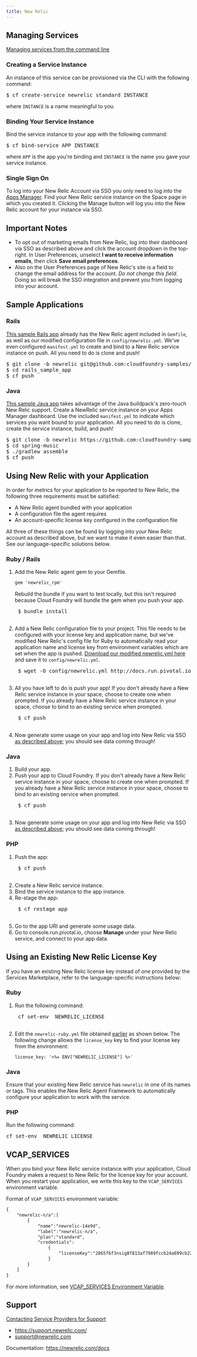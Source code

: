 ```yaml
---
title: New Relic
---
```


## <a id='managing'></a>Managing Services ##

[Managing services from the command line](/devguide/services/managing-services.html)

### <a id='create'></a>Creating a Service Instance ###

An instance of this service can be provisioned via the CLI with the following command:

<pre class="terminal">
$ cf create-service newrelic standard INSTANCE
</pre>
where `INSTANCE` is a name meaningful to you.

### <a id='bind'></a>Binding Your Service Instance ###

Bind the service instance to your app with the following command:

<pre class="terminal">
$ cf bind-service APP INSTANCE
</pre>
where `APP` is the app you're binding and `INSTANCE` is the name you gave your service instance.

### <a id='sso'></a>Single Sign On ###

To log into your New Relic Account via SSO you only need to log into the [Apps Manager](http://console.run.pivotal.io). Find your New Relic service instance on the Space page in which you created it. Clicking the Manage button will log you into the New Relic account for your instance via SSO.

## <a id='notes'></a>Important Notes ##

* To opt out of marketing emails from New Relic, log into their dashboard via SSO as described above and click the account dropdown in the top-right. In User Preferences, unselect **I want to receive information emails**, then click **Save email preferences**.
* Also on the User Preferences page of New Relic's site is a field to change the email address for the account. *Do not change this field*. Doing so will break the SSO integration and prevent you from logging into your account.

## <a id='sample-app'></a>Sample Applications ##

### <a id='sample-rails'></a>Rails ###

[This sample Rails app](https://github.com/cloudfoundry-samples/rails_sample_app/tree/newrelic) already has the New Relic agent included in `Gemfile`, as well as our modified configuration file in `config/newrelic.yml`. We've even configured `manifest.yml` to create and bind to a New Relic service instance on push. All you need to do is clone and push!

<pre class="terminal">
$ git clone -b newrelic git@github.com:cloudfoundry-samples/rails_sample_app.git
$ cd rails_sample_app
$ cf push
</pre>

### <a id='sample-java'></a>Java ###

[This sample Java app](https://github.com/cloudfoundry-samples/spring-music/tree/newrelic) takes advantage of the Java buildpack's zero-touch New Relic support. Create a NewRelic service instance on your Apps Manager dashboard. Use the included `manifest.yml` to indicate which services you want bound to your application. All you need to do is clone, create the service instance, build, and push!

<pre class="terminal">
$ git clone -b newrelic https://github.com:cloudfoundry-samples/spring-music.git
$ cd spring-music
$ ./gradlew assemble
$ cf push
</pre>


## <a id='using'></a>Using New Relic with your Application ##

In order for metrics for your application to be reported to New Relic, the following three requirements must be satisfied:

* A New Relic agent bundled with your application
* A configuration file the agent requires
* An account-specific license key configured in the configuration file

All three of these things can be found by logging into your New Relic account as described above, but we want to make it even easier than that. See our language-specific solutions below.

### <a id='ruby'></a>Ruby / Rails ###

1. Add the New Relic agent gem to your Gemfile.

	~~~xml
	gem 'newrelic_rpm'
	~~~
	Rebuild the bundle if you want to test locally, but this isn't required because Cloud Foundry will bundle the gem when you push your app.
	<pre class="terminal">
	$ bundle install
	</pre>

1. Add a New Relic configuration file to your project. This file needs to be configured with your license key and application name, but we've modified New Relic's config file for Ruby to automatically read your application name and license key from environment variables which are set when the app is pushed. [Download our modified newrelic.yml here](./newrelic-ruby.yml) and save it to `config/newrelic.yml`.

	<pre class="terminal">
	$ wget -O config/newrelic.yml http://docs.run.pivotal.io/marketplace/services/newrelic/newrelic-ruby.yml
	</pre>

1. All you have left to do is push your app! If you don't already have a New Relic service instance in your space, choose to create one when prompted. If you already have a New Relic service instance in your space, choose to bind to an existing service when prompted.

	<pre class="terminal">
	$ cf push
	</pre>

1. Now generate some usage on your app and log into New Relic via SSO [as described above](#sso); you should see data coming through!

### <a id='java'></a>Java ###

1. Build your app.
1. Push your app to Cloud Foundry. If you don't already have a New Relic service instance in your space, choose to create one when prompted. If you already have a New Relic service instance in your space, choose to bind to an existing service when prompted.
	<pre class="terminal">
	$ cf push
	</pre>
1. Now generate some usage on your app and log into New Relic via SSO [as described above](#sso); you should see data coming through!

### <a id='php'></a>PHP ###

1. Push the app:
	<pre class="terminal">
	$ cf push
	</pre>
1. Create a New Relic service instance.
1. Bind the service instance to the app instance.
1. Re-stage the app:
	<pre class="terminal">
	$ cf restage app
	</pre>
1. Go to the app URI and generate some usage data.
1. Go to console.run.pivotal.io, choose **Manage** under your New Relic service, and connect to your app data.

## <a id='existing-license'></a>Using an Existing New Relic License Key

If you have an existing New Relic license key instead of one provided by the Services Marketplace, refer to the language-specific instructions below:

### <a id='license-ruby'></a>Ruby

1. Run the following command:

	<pre class='terminal'>
	cf set-env <YOUR-APP-NAME> NEWRELIC_LICENSE <LICENSE-KEY>
	</pre>

1. Edit the `newrelic-ruby.yml` file obtained [earlier](#ruby) as shown below. The following change allows the `license_key` key to find your license key from the environment:

	```
	license_key: '<%= ENV["NEWRELIC_LICENSE"] %>'
	```

### <a id='license-java'></a>Java

Ensure that your existing New Relic service has `newrelic` in one of its names or tags. This enables the New Relic Agent Framework to automatically configure your application to work with the service.

### <a id='license-php'></a>PHP

Run the following command:

<pre class='terminal'>
cf set-env <YOUR-APP-NAME> NEWRELIC_LICENSE <LICENSE-KEY>
</pre>

## <a id='vcap-services'></a>VCAP_SERVICES ##

When you bind your New Relic service instance with your application, Cloud Foundry makes a request to New Relic for the license key for your account. When you restart your application, we write this key to the `VCAP_SERVICES` environment variable.

Format of `VCAP_SERVICES` environment variable:

~~~xml
{
	"newrelic-n/a":[
		{
			"name":"newrelic-14e9d",
			"label":"newrelic-n/a",
			"plan":"standard",
			"credentials":
				{
					"licenseKey":"2865f6f3nsig8f813af7989fccb24a699cb22a4beb"
				}
		}
	]
}
~~~
For more information, see [VCAP_SERVICES Environment Variable](/devguide/deploy-apps/environment-variable.html).

## <a id='support'></a>Support ##

[Contacting Service Providers for Support](../../contacting-service-providers-for-support.html)

* https://support.newrelic.com/
* support@newrelic.com

Documentation: https://newrelic.com/docs
